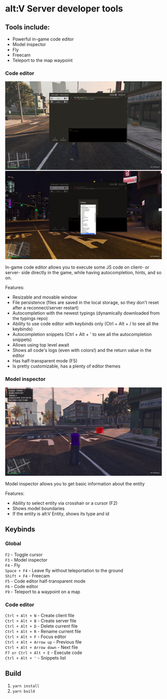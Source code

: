 # alt:V Server developer tools

## Tools include:
- Powerful in-game code editor
- Model inspector
- Fly
- Freecam
- Teleport to the map waypoint

### Code editor

![Code editor](./.github/codeeditor.png)
![Code editor themes](./.github/codeeditor2.png)

In-game code editor allows you to execute some JS code on client- or server- side directly in the game, while having autocompletion, hints, and so on.

Features:
- Resizable and movable window
- File persistence (files are saved in the local storage, so they don't reset after a reconnect/server restart)
- Autocompletion with the newest typings (dynamically downloaded from the typings repo)
- Ability to use code editor with keybinds only (Ctrl + Alt + / to see all the keybinds)
- Autocompletion snippets (Ctrl + Alt + ' to see all the autocompletion snippets)
- Allows using top level await
- Shows all code's logs (even with colors!) and the return value in the editor
- Has half-transparent mode (F5)
- Is pretty customizable, has a plenty of editor themes

### Model inspector

![Model inspector](./.github/modelinspector.png)

Model inspector allows you to get basic information about the entity

Features:
- Ability to select entity via crosshair or a cursor (F2)
- Shows model boundaries
- If the entity is alt:V Entity, shows its type and id

## Keybinds

### Global

`F2` - Toggle cursor<br>
`F3` - Model inspector<br>
`F4` - Fly<br>
`Space + F4` - Leave fly without teleportation to the ground<br>
`Shift + F4` - Freecam<br>
`F5` - Code editor half-transparent mode<br>
`F6` - Code editor<br>
`F9` - Teleport to a waypoint on a map<br>

### Code editor

`Ctrl + Alt + N` - Create client file<br>
`Ctrl + Alt + B` - Create server file<br>
`Ctrl + Alt + D` - Delete current file<br>
`Ctrl + Alt + R` - Rename current file<br>
`Ctrl + Alt + F` - Focus editor<br>
`Ctrl + Alt + Arrow up` - Previous file<br>
`Ctrl + Alt + Arrow down` - Next file<br>
`F7 or Ctrl + Alt + E` - Execute code<br>
`Ctrl + Alt + '` - Snippets list<br>

## Build

1. `yarn install`
2. `yarn build`